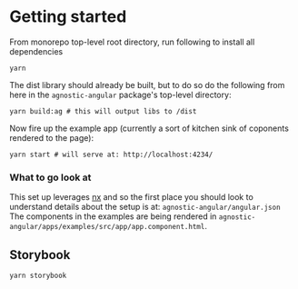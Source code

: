 # Getting started

From monorepo top-level root directory, run following to install all dependencies

```shell
yarn
```

The dist library should already be built, but to do so do the following from
here in the `agnostic-angular` package's top-level directory:

```shell
yarn build:ag # this will output libs to /dist
```

Now fire up the example app (currently a sort of kitchen sink of coponents rendered
to the page):

```shell
yarn start # will serve at: http://localhost:4234/
```

### What to go look at

This set up leverages [nx](https://nx.dev/) and so the first place you should look to understand details about the setup is at: `agnostic-angular/angular.json` The components in the examples are being rendered in `agnostic-angular/apps/examples/src/app/app.component.html`.

## Storybook

```
yarn storybook
```
